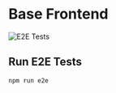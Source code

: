 # Base Frontend

![E2E Tests](https://github.com/mateonunez/base-frontend-/actions/workflows/e2e.yml/badge.svg)

## Run E2E Tests

```shell
npm run e2e
```

